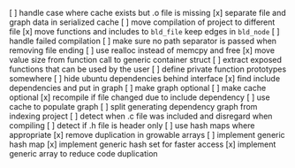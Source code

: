 [ ] handle case where cache exists but .o file is missing
[x] separate file and graph data in serialized cache
[ ] move compilation of project to different file
[x] move functions and includes to `bld_file` keep edges in `bld_node`
[ ] handle failed compilation
[ ] make sure no path separator is passed when removing file ending
[ ] use realloc instead of memcpy and free
[x] move value size from function call to generic container struct
[ ] extract exposed functions that can be used by the user
[ ] define private function prototypes somewhere
[ ] hide ubuntu dependencies behind interface
[x] find include dependencies and put in graph
[ ] make graph optional
[ ] make cache optional
[x] recompile if file changed due to include dependency
[ ] use cache to populate graph
[ ] split generating dependency graph from indexing project
[ ] detect when .c file was included and disregard when compiling
[ ] detect if .h file is header only
[ ] use hash maps where appropriate
[x] remove duplication in growable arrays
[ ] implement generic hash map
[x] implement generic hash set for faster access
[x] implement generic array to reduce code duplication

